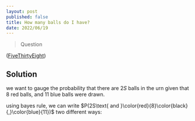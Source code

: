 ```yaml
---
layout: post
published: false
title: How many balls do I have?
date: 2022/06/19
---
```


>Question

<!--more-->

([FiveThirtyEight](URL))

## Solution

we want to gauge the probability that there are $2S$ balls in the urn given that $8$ red balls, and $11$ blue balls were drawn.

using bayes rule, we can write $P(2S\text{ and }\color{red}{8}\color{black}{,}\color{blue}{11})$ two different ways:



<br>

